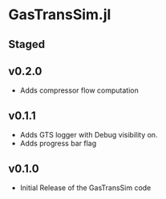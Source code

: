 # GasTransSim.jl 

## Staged

## v0.2.0 
- Adds compressor flow computation 

## v0.1.1
- Adds GTS logger with Debug visibility on. 
- Adds progress bar flag

## v0.1.0
- Initial Release of the GasTransSim code
